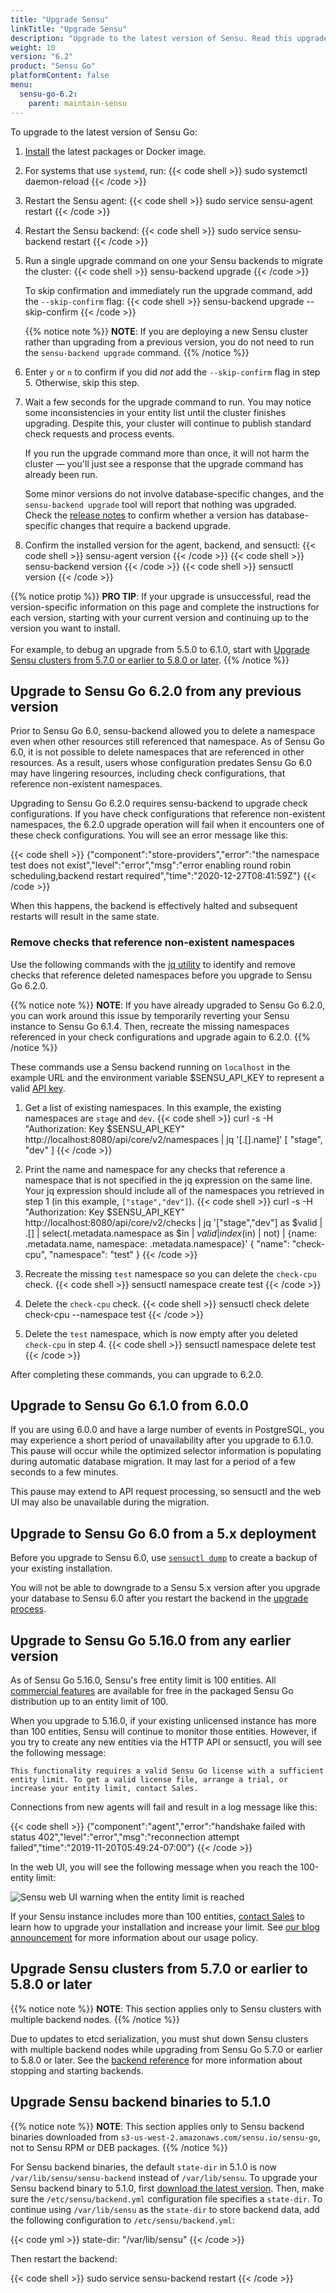 ```yaml
---
title: "Upgrade Sensu"
linkTitle: "Upgrade Sensu"
description: "Upgrade to the latest version of Sensu. Read this upgrade guide to learn about the latest features and bug fixes in Sensu Go."
weight: 10
version: "6.2"
product: "Sensu Go"
platformContent: false
menu:
  sensu-go-6.2:
    parent: maintain-sensu
---
```


To upgrade to the latest version of Sensu Go:

1. [Install][1] the latest packages or Docker image.

2. For systems that use `systemd`, run:
{{< code shell >}}
sudo systemctl daemon-reload
{{< /code >}}

3. Restart the Sensu agent:
{{< code shell >}}
sudo service sensu-agent restart
{{< /code >}}

4. Restart the Sensu backend:
{{< code shell >}}
sudo service sensu-backend restart
{{< /code >}}

5. Run a single upgrade command on one your Sensu backends to migrate the cluster:
{{< code shell >}}
sensu-backend upgrade
{{< /code >}}

   To skip confirmation and immediately run the upgrade command, add the `--skip-confirm` flag:
{{< code shell >}}
sensu-backend upgrade --skip-confirm
{{< /code >}}

   {{% notice note %}}
   **NOTE**: If you are deploying a new Sensu cluster rather than upgrading from a previous version, you do not need to run the `sensu-backend upgrade` command.
{{% /notice %}}

6. Enter `y` or `n` to confirm if you did *not* add the `--skip-confirm` flag in step 5.
Otherwise, skip this step.

7. Wait a few seconds for the upgrade command to run.
You may notice some inconsistencies in your entity list until the cluster finishes upgrading.
Despite this, your cluster will continue to publish standard check requests and process events.

   If you run the upgrade command more than once, it will not harm the cluster &mdash; you'll just see a response that the upgrade command has already been run.

   Some minor versions do not involve database-specific changes, and the `sensu-backend upgrade` tool will report that nothing was upgraded.
Check the [release notes][16] to confirm whether a version has database-specific changes that require a backend upgrade.

8. Confirm the installed version for the agent, backend, and sensuctl:
{{< code shell >}}
sensu-agent version
{{< /code >}}
{{< code shell >}}
sensu-backend version
{{< /code >}}
{{< code shell >}}
sensuctl version
{{< /code >}}

{{% notice protip %}}
**PRO TIP**: If your upgrade is unsuccessful, read the version-specific information on this page and complete the instructions for each version, starting with your current version and continuing up to the version you want to install.<br><br>
For example, to debug an upgrade from 5.5.0 to 6.1.0, start with [Upgrade Sensu clusters from 5.7.0 or earlier to 5.8.0 or later](#upgrade-sensu-clusters-from-570-or-earlier-to-580-or-later).
{{% /notice %}}

## Upgrade to Sensu Go 6.2.0 from any previous version

Prior to Sensu Go 6.0, sensu-backend allowed you to delete a namespace even when other resources still referenced that namespace. 
As of Sensu Go 6.0, it is not possible to delete namespaces that are referenced in other resources.
As a result, users whose configuration predates Sensu Go 6.0 may have lingering resources, including check configurations, that reference non-existent namespaces.

Upgrading to Sensu Go 6.2.0 requires sensu-backend to upgrade check configurations.
If you have check configurations that reference non-existent namespaces, the 6.2.0 upgrade operation will fail when it encounters one of these check configurations.
You will see an error message like this:

{{< code shell >}}
{"component":"store-providers","error":"the namespace test does not exist","level":"error","msg":"error enabling round robin scheduling,backend restart required","time":"2020-12-27T08:41:59Z"}
{{< /code >}}

When this happens, the backend is effectively halted and subsequent restarts will result in the same state.

### Remove checks that reference non-existent namespaces

Use the following commands with the [jq utility][7] to identify and remove checks that reference deleted namespaces before you upgrade to Sensu Go 6.2.0.

{{% notice note %}}
**NOTE**: If you have already upgraded to Sensu Go 6.2.0, you can work around this issue by temporarily reverting your Sensu instance to Sensu Go 6.1.4.
Then, recreate the missing namespaces referenced in your check configurations and upgrade again to 6.2.0.
{{% /notice %}}

These commands use a Sensu backend running on `localhost` in the example URL and the environment variable $SENSU_API_KEY to represent a valid [API key][8].

1. Get a list of existing namespaces.
In this example, the existing namespaces are `stage` and `dev`.
{{< code shell >}}
curl -s -H "Authorization: Key $SENSU_API_KEY" http://localhost:8080/api/core/v2/namespaces | jq '[.[].name]'
[
   "stage",
   "dev"
]
{{< /code >}}

2. Print the name and namespace for any checks that reference a namespace that is not specified in the jq expression on the same line.
Your jq expression should include all of the namespaces you retrieved in step 1 (in this example, `["stage","dev"]`).
{{< code shell >}}
curl -s -H "Authorization: Key $SENSU_API_KEY" http://localhost:8080/api/core/v2/checks | jq '["stage","dev"] as $valid | .[] | select(.metadata.namespace as $in | $valid | index($in) | not) | {name: .metadata.name, namespace: .metadata.namespace}'
{
  "name": "check-cpu",
  "namespace": "test"
}
{{< /code >}}

3. Recreate the missing `test` namespace so you can delete the `check-cpu` check.
{{< code shell >}}
sensuctl namespace create test
{{< /code >}}

4. Delete the `check-cpu` check.
{{< code shell >}}
sensuctl check delete check-cpu --namespace test
{{< /code >}}

5. Delete the `test` namespace, which is now empty after you deleted `check-cpu` in step 4.
{{< code shell >}}
sensuctl namespace delete test
{{< /code >}}

After completing these commands, you can upgrade to 6.2.0.

## Upgrade to Sensu Go 6.1.0 from 6.0.0

If you are using 6.0.0 and have a large number of events in PostgreSQL, you may experience a short period of unavailability after you upgrade to 6.1.0. 
This pause will occur while the optimized selector information is populating during automatic database migration.
It may last for a period of a few seconds to a few minutes.

This pause may extend to API request processing, so sensuctl and the web UI may also be unavailable during the migration.

## Upgrade to Sensu Go 6.0 from a 5.x deployment

Before you upgrade to Sensu 6.0, use [`sensuctl dump`][15] to create a backup of your existing installation.

You will not be able to downgrade to a Sensu 5.x version after you upgrade your database to Sensu 6.0 after you restart the backend in the [upgrade process][10].

## Upgrade to Sensu Go 5.16.0 from any earlier version

As of Sensu Go 5.16.0, Sensu's free entity limit is 100 entities.
All [commercial features][6] are available for free in the packaged Sensu Go distribution up to an entity limit of 100.

When you upgrade to 5.16.0, if your existing unlicensed instance has more than 100 entities, Sensu will continue to monitor those entities.
However, if you try to create any new entities via the HTTP API or sensuctl, you will see the following message:

`This functionality requires a valid Sensu Go license with a sufficient entity limit. To get a valid license file, arrange a trial, or increase your entity limit, contact Sales.`

Connections from new agents will fail and result in a log message like this:

{{< code shell >}}
{"component":"agent","error":"handshake failed with status 402","level":"error","msg":"reconnection attempt failed","time":"2019-11-20T05:49:24-07:00"}
{{< /code >}}

In the web UI, you will see the following message when you reach the 100-entity limit:

![Sensu web UI warning when the entity limit is reached][3]

If your Sensu instance includes more than 100 entities, [contact Sales][4] to learn how to upgrade your installation and increase your limit.
See [our blog announcement][5] for more information about our usage policy.

## Upgrade Sensu clusters from 5.7.0 or earlier to 5.8.0 or later

{{% notice note %}}
**NOTE**: This section applies only to Sensu clusters with multiple backend nodes.
{{% /notice %}}

Due to updates to etcd serialization, you must shut down Sensu clusters with multiple backend nodes while upgrading from Sensu Go 5.7.0 or earlier to 5.8.0 or later.
See the [backend reference][2] for more information about stopping and starting backends.

## Upgrade Sensu backend binaries to 5.1.0

{{% notice note %}}
**NOTE**: This section applies only to Sensu backend binaries downloaded from `s3-us-west-2.amazonaws.com/sensu.io/sensu-go`, not to Sensu RPM or DEB packages.
{{% /notice %}}

For Sensu backend binaries, the default `state-dir` in 5.1.0 is now `/var/lib/sensu/sensu-backend` instead of `/var/lib/sensu`.
To upgrade your Sensu backend binary to 5.1.0, first [download the latest version][1].
Then, make sure the `/etc/sensu/backend.yml` configuration file specifies a `state-dir`.
To continue using `/var/lib/sensu` as the `state-dir` to store backend data, add the following configuration to `/etc/sensu/backend.yml`:

{{< code yml >}}
state-dir: "/var/lib/sensu"
{{< /code >}}

Then restart the backend:

{{< code shell >}}
sudo service sensu-backend restart
{{< /code >}}


[1]: ../../deploy-sensu/install-sensu/
[2]: ../../../observability-pipeline/observe-schedule/backend#operation
[3]: /images/web-ui-entity-warning.png
[4]: https://sensu.io/contact?subject=contact-sales/
[5]: https://sensu.io/blog/one-year-of-sensu-go
[6]: ../../../commercial/
[7]: https://stedolan.github.io/jq/
[8]: ../../../api/#authenticate-with-an-api-key
[9]: https://etcd.io/docs/latest/op-guide/recovery/
[10]: ../../maintain-sensu/upgrade/
[11]: https://golang.google.cn/doc/go1.15#commonname
[12]: ../../deploy-sensu/generate-certificates/
[13]: https://www.postgresql.org/docs/current/backup.html
[14]: #upgrade-sensu-clusters-from-570-or-earlier-to-580-or-later
[15]: ../../../sensuctl/back-up-recover/
[16]: ../../../release-notes/
